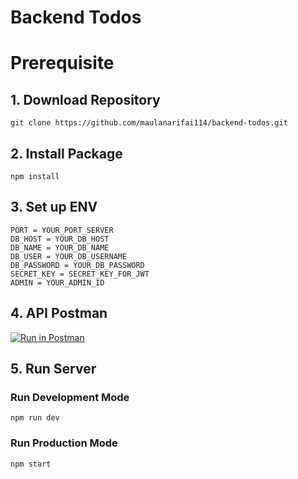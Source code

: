 # Backend Todos

# Prerequisite

## 1. Download Repository

```
git clone https://github.com/maulanarifai114/backend-todos.git
```

## 2. Install Package

```
npm install
```

## 3. Set up ENV

```
PORT = YOUR_PORT_SERVER
DB_HOST = YOUR_DB_HOST
DB_NAME = YOUR_DB_NAME
DB_USER = YOUR_DB_USERNAME
DB_PASSWORD = YOUR_DB_PASSWORD
SECRET_KEY = SECRET_KEY_FOR_JWT
ADMIN = YOUR_ADMIN_ID
```

## 4. API Postman

[![Run in Postman](https://run.pstmn.io/button.svg)](https://app.getpostman.com/run-collection/d05a2f42f0d9bf53f2e9)

## 5. Run Server

### Run Development Mode

```
npm run dev
```

### Run Production Mode

```
npm start
```
